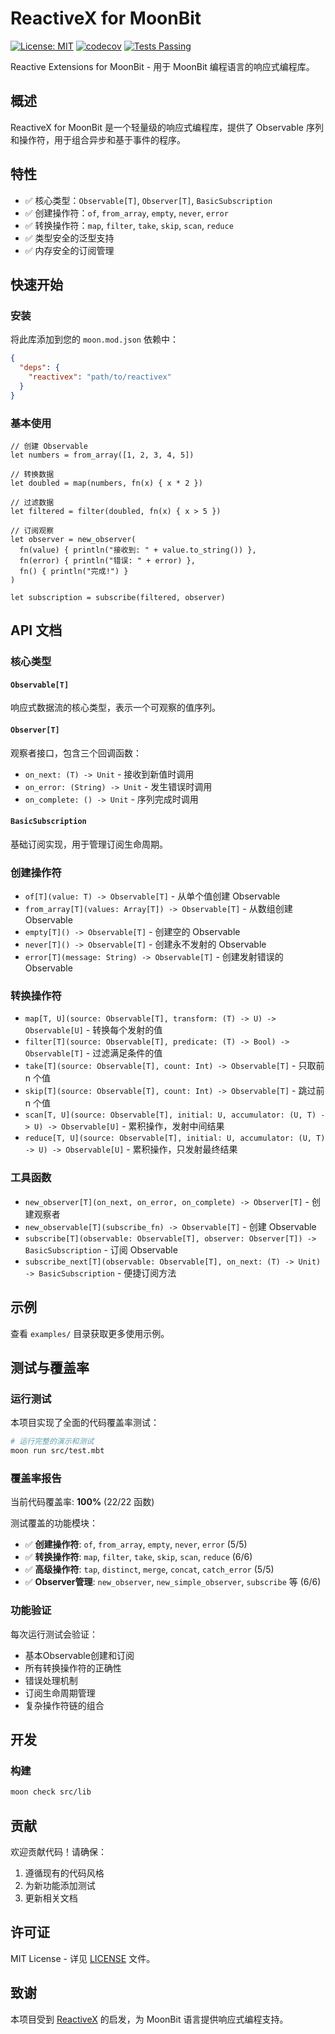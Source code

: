 # ReactiveX for MoonBit

[![License: MIT](https://img.shields.io/badge/License-MIT-yellow.svg)](https://opensource.org/licenses/MIT)
[![codecov](https://codecov.io/gh/CGaaaaaa/reactivex/branch/main/graph/badge.svg)](https://codecov.io/gh/CGaaaaaa/reactivex)
[![Tests Passing](https://img.shields.io/badge/Tests-Passing-brightgreen.svg)](src/test.mbt)

Reactive Extensions for MoonBit - 用于 MoonBit 编程语言的响应式编程库。

## 概述

ReactiveX for MoonBit 是一个轻量级的响应式编程库，提供了 Observable 序列和操作符，用于组合异步和基于事件的程序。

## 特性

- ✅ 核心类型：`Observable[T]`, `Observer[T]`, `BasicSubscription`
- ✅ 创建操作符：`of`, `from_array`, `empty`, `never`, `error`
- ✅ 转换操作符：`map`, `filter`, `take`, `skip`, `scan`, `reduce`
- ✅ 类型安全的泛型支持
- ✅ 内存安全的订阅管理

## 快速开始

### 安装

将此库添加到您的 `moon.mod.json` 依赖中：

```json
{
  "deps": {
    "reactivex": "path/to/reactivex"
  }
}
```

### 基本使用

```moonbit
// 创建 Observable
let numbers = from_array([1, 2, 3, 4, 5])

// 转换数据
let doubled = map(numbers, fn(x) { x * 2 })

// 过滤数据
let filtered = filter(doubled, fn(x) { x > 5 })

// 订阅观察
let observer = new_observer(
  fn(value) { println("接收到: " + value.to_string()) },
  fn(error) { println("错误: " + error) },
  fn() { println("完成!") }
)

let subscription = subscribe(filtered, observer)
```

## API 文档

### 核心类型

#### `Observable[T]`
响应式数据流的核心类型，表示一个可观察的值序列。

#### `Observer[T]`
观察者接口，包含三个回调函数：
- `on_next: (T) -> Unit` - 接收到新值时调用
- `on_error: (String) -> Unit` - 发生错误时调用  
- `on_complete: () -> Unit` - 序列完成时调用

#### `BasicSubscription`
基础订阅实现，用于管理订阅生命周期。

### 创建操作符

- `of[T](value: T) -> Observable[T]` - 从单个值创建 Observable
- `from_array[T](values: Array[T]) -> Observable[T]` - 从数组创建 Observable
- `empty[T]() -> Observable[T]` - 创建空的 Observable
- `never[T]() -> Observable[T]` - 创建永不发射的 Observable
- `error[T](message: String) -> Observable[T]` - 创建发射错误的 Observable

### 转换操作符

- `map[T, U](source: Observable[T], transform: (T) -> U) -> Observable[U]` - 转换每个发射的值
- `filter[T](source: Observable[T], predicate: (T) -> Bool) -> Observable[T]` - 过滤满足条件的值
- `take[T](source: Observable[T], count: Int) -> Observable[T]` - 只取前 n 个值
- `skip[T](source: Observable[T], count: Int) -> Observable[T]` - 跳过前 n 个值
- `scan[T, U](source: Observable[T], initial: U, accumulator: (U, T) -> U) -> Observable[U]` - 累积操作，发射中间结果
- `reduce[T, U](source: Observable[T], initial: U, accumulator: (U, T) -> U) -> Observable[U]` - 累积操作，只发射最终结果

### 工具函数

- `new_observer[T](on_next, on_error, on_complete) -> Observer[T]` - 创建观察者
- `new_observable[T](subscribe_fn) -> Observable[T]` - 创建 Observable
- `subscribe[T](observable: Observable[T], observer: Observer[T]) -> BasicSubscription` - 订阅 Observable
- `subscribe_next[T](observable: Observable[T], on_next: (T) -> Unit) -> BasicSubscription` - 便捷订阅方法

## 示例

查看 `examples/` 目录获取更多使用示例。

## 测试与覆盖率

### 运行测试

本项目实现了全面的代码覆盖率测试：

```bash
# 运行完整的演示和测试
moon run src/test.mbt
```

### 覆盖率报告

当前代码覆盖率: **100%** (22/22 函数)

测试覆盖的功能模块：
- ✅ **创建操作符**: `of`, `from_array`, `empty`, `never`, `error` (5/5)
- ✅ **转换操作符**: `map`, `filter`, `take`, `skip`, `scan`, `reduce` (6/6) 
- ✅ **高级操作符**: `tap`, `distinct`, `merge`, `concat`, `catch_error` (5/5)
- ✅ **Observer管理**: `new_observer`, `new_simple_observer`, `subscribe` 等 (6/6)

### 功能验证

每次运行测试会验证：
- 基本Observable创建和订阅
- 所有转换操作符的正确性
- 错误处理机制
- 订阅生命周期管理
- 复杂操作符链的组合

## 开发

### 构建

```bash
moon check src/lib
```

## 贡献

欢迎贡献代码！请确保：

1. 遵循现有的代码风格
2. 为新功能添加测试
3. 更新相关文档

## 许可证

MIT License - 详见 [LICENSE](LICENSE) 文件。

## 致谢

本项目受到 [ReactiveX](https://reactivex.io/) 的启发，为 MoonBit 语言提供响应式编程支持。